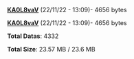 [**KA0L8vaV**](/data/KA0L8vaV.txt) (22/11/22 - 13:09)- 4656 bytes

[**KA0L8vaV**](/data/KA0L8vaV.txt) (22/11/22 - 13:09)- 4656 bytes

**Total Datas**: 4332

**Total Size**: 23.57 MB / 23.6 MB